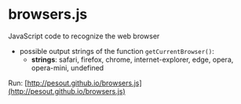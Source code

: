 # browsers.js
JavaScript code to recognize the web browser

- possible output strings of the function `getCurrentBrowser()`:
  - **strings**: safari, firefox, chrome, internet-explorer, edge, opera, opera-mini, undefined
  
Run: [http://pesout.github.io/browsers.js](http://pesout.github.io/browsers.js)

